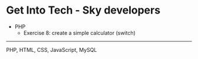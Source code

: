 # Get Into Tech - Sky developers

- PHP
  - Exercise 8: create a simple calculator (switch)

----
PHP, HTML, CSS, JavaScript, MySQL
